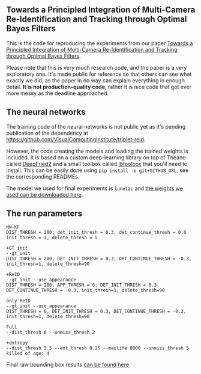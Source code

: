 ## Towards a Principled Integration of Multi-Camera Re-Identification and Tracking through Optimal Bayes Filters

This is the code for reproducing the experiments from our paper [Towards a Principled Integration of Multi-Camera Re-Identification and Tracking through Optimal Bayes Filters](https://arxiv.org/abs/1705.04608).

Please note that this is very much research code, and the paper is a very exploratory one.
It's made public for reference so that others can see what exactly we did, as the paper in no way can explain everything in enough detail.
**It is not production-quality code**, rather it is nice code that got ever more messy as the deadline approached.

## The neural networks

The training code of the neural networks is not public yet as it's pending publication of the dependency at https://github.com/VisualComputingInstitute/triplet-reid.

However, the code creating the models and loading the trained weights is included.
It is based on a custom deep-learning library on top of Theano called [DeepFried2](https://github.com/lucasb-eyer/DeepFried2) and a small toolbox called [lbtoolbox](https://github.com/lucasb-eyer/lbtoolbox) that you'll need to install.
This can be easily done using `pip install -e git+GITHUB_URL`, see the corresponding READMEs.

The model we used for final experiments is `lunet2c` and [the weights we used can be downloaded here](https://omnomnom.vision.rwth-aachen.de/data/lunet2c-noscale-nobg-2to32-aug.pkl).

## The run parameters

```
NN-KF
DIST_THRESH = 200, det_init_thresh = 0.3, det_continue_thresh = 0.0 init_thresh = 3, delete_thresh = 5

+GT init
--gt_init
DIST_THRESH = 200, DET_INIT_THRESH = 0.3, DET_CONTINUE_THRESH = -0.3, init_thresh=1, delete_thresh=90

+ReID
--gt_init --use_appearance
DIST_THRESH = 200, APP_THRESH = 6, DET_INIT_THRESH = 0.3, DET_CONTINUE_THRESH = -0.3, init_thresh=1, delete_thresh=90

only ReID
--gt_init --use_appearance
DIST_THRESH = 6, DET_INIT_THRESH = 0.3, DET_CONTINUE_THRESH = -0.3, init_thresh=1, delete_thresh=90

Full
--dist_thresh 6 --unmiss_thresh 2

+entropy
--dist_thresh 5.5 --ent_thresh 0.25 --maxlife 8000 --unmiss_thresh 5
killed of age: 4
```

Final raw bounding box results [can be found here](https://omnomnom.vision.rwth-aachen.de/data/bbmtrack-results/).

